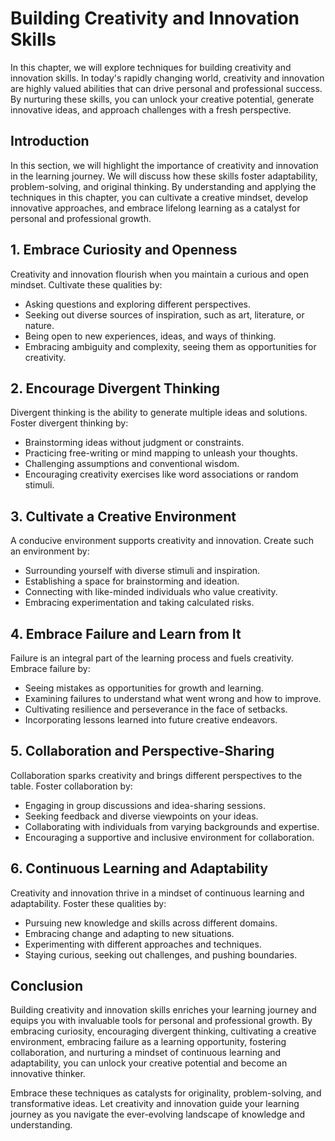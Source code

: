 Building Creativity and Innovation Skills
==================================================

In this chapter, we will explore techniques for building creativity and innovation skills. In today's rapidly changing world, creativity and innovation are highly valued abilities that can drive personal and professional success. By nurturing these skills, you can unlock your creative potential, generate innovative ideas, and approach challenges with a fresh perspective.

**Introduction**
----------------

In this section, we will highlight the importance of creativity and innovation in the learning journey. We will discuss how these skills foster adaptability, problem-solving, and original thinking. By understanding and applying the techniques in this chapter, you can cultivate a creative mindset, develop innovative approaches, and embrace lifelong learning as a catalyst for personal and professional growth.

**1. Embrace Curiosity and Openness**
-------------------------------------

Creativity and innovation flourish when you maintain a curious and open mindset. Cultivate these qualities by:

* Asking questions and exploring different perspectives.
* Seeking out diverse sources of inspiration, such as art, literature, or nature.
* Being open to new experiences, ideas, and ways of thinking.
* Embracing ambiguity and complexity, seeing them as opportunities for creativity.

**2. Encourage Divergent Thinking**
-----------------------------------

Divergent thinking is the ability to generate multiple ideas and solutions. Foster divergent thinking by:

* Brainstorming ideas without judgment or constraints.
* Practicing free-writing or mind mapping to unleash your thoughts.
* Challenging assumptions and conventional wisdom.
* Encouraging creativity exercises like word associations or random stimuli.

**3. Cultivate a Creative Environment**
---------------------------------------

A conducive environment supports creativity and innovation. Create such an environment by:

* Surrounding yourself with diverse stimuli and inspiration.
* Establishing a space for brainstorming and ideation.
* Connecting with like-minded individuals who value creativity.
* Embracing experimentation and taking calculated risks.

**4. Embrace Failure and Learn from It**
----------------------------------------

Failure is an integral part of the learning process and fuels creativity. Embrace failure by:

* Seeing mistakes as opportunities for growth and learning.
* Examining failures to understand what went wrong and how to improve.
* Cultivating resilience and perseverance in the face of setbacks.
* Incorporating lessons learned into future creative endeavors.

**5. Collaboration and Perspective-Sharing**
--------------------------------------------

Collaboration sparks creativity and brings different perspectives to the table. Foster collaboration by:

* Engaging in group discussions and idea-sharing sessions.
* Seeking feedback and diverse viewpoints on your ideas.
* Collaborating with individuals from varying backgrounds and expertise.
* Encouraging a supportive and inclusive environment for collaboration.

**6. Continuous Learning and Adaptability**
-------------------------------------------

Creativity and innovation thrive in a mindset of continuous learning and adaptability. Foster these qualities by:

* Pursuing new knowledge and skills across different domains.
* Embracing change and adapting to new situations.
* Experimenting with different approaches and techniques.
* Staying curious, seeking out challenges, and pushing boundaries.

**Conclusion**
--------------

Building creativity and innovation skills enriches your learning journey and equips you with invaluable tools for personal and professional growth. By embracing curiosity, encouraging divergent thinking, cultivating a creative environment, embracing failure as a learning opportunity, fostering collaboration, and nurturing a mindset of continuous learning and adaptability, you can unlock your creative potential and become an innovative thinker.

Embrace these techniques as catalysts for originality, problem-solving, and transformative ideas. Let creativity and innovation guide your learning journey as you navigate the ever-evolving landscape of knowledge and understanding.
